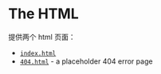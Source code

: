# The HTML
提供两个 html 页面：
* [`index.html`](#indexhtml) 
* [`404.html`](#404html) - a placeholder 404 error page